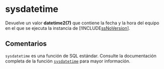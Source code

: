 ﻿---
SidebarGroup: "index-date-functions"
Autogenerated: true
---

# sysdatetime

Devuelve un valor **datetime2(7)** que contiene la fecha y la hora del equipo en el que se ejecuta la instancia de [!INCLUDE[ssNoVersion](../../includes/ssnoversion-md.md)].

## Comentarios 

`sysdatetime` es una función de SQL estándar. Consulte la documentación completa de la función [`sysdatetime`](https://learn.microsoft.com/es-es/sql/t-sql/functions/sysdatetime-transact-sql) para mayor información.
